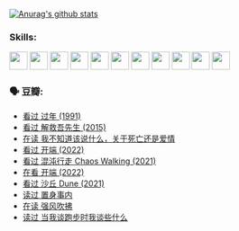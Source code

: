 
[![Anurag's github stats](https://github-readme-stats.vercel.app/api?username=w940853815)](https://github.com/anuraghazra/github-readme-stats)

### Skills:

<code><img height="32" src="https://cdn.jsdelivr.net/npm/simple-icons@v5/icons/python.svg"></code>
<code><img height="32" src="https://cdn.jsdelivr.net/npm/simple-icons@v5/icons/javascript.svg"></code>
<code><img height="32" src="https://cdn.jsdelivr.net/npm/simple-icons@v5/icons/django.svg"></code>
<code><img height="32" src="https://cdn.jsdelivr.net/npm/simple-icons@v5/icons/flask.svg"></code>
<code><img height="32" src="https://cdn.jsdelivr.net/npm/simple-icons@v5/icons/vuetify.svg"></code>
<code><img height="32" src="https://cdn.jsdelivr.net/npm/simple-icons@v5/icons/git.svg"></code>
<code><img height="32" src="https://cdn.jsdelivr.net/npm/simple-icons@v5/icons/docker.svg"></code>
<code><img height="32" src="https://cdn.jsdelivr.net/npm/simple-icons@v5/icons/postgresql.svg"></code>
<code><img height="32" src="https://cdn.jsdelivr.net/npm/simple-icons@v5/icons/elasticsearch.svg"></code>
<code><img height="32" src="https://cdn.jsdelivr.net/npm/simple-icons@v5/icons/macos.svg"></code>
<code><img height="32" src="https://cdn.jsdelivr.net/npm/simple-icons@v5/icons/linux.svg"></code>

### 🗣 豆瓣:

<!-- DOUBAN-ACTIVITIES:START -->
- [看过 过年‎ (1991)](https://www.douban.com/people/136069238/status/3747235967/?_i=43876219)
- [看过 解救吾先生‎ (2015)](https://www.douban.com/people/136069238/status/3744047085/?_i=43876219)
- [在读 我不知道该说什么，关于死亡还是爱情](https://www.douban.com/people/136069238/status/3742672820/?_i=43876219)
- [看过 开端‎ (2022)](https://www.douban.com/people/136069238/status/3737530861/?_i=43876219)
- [看过 混沌行走 Chaos Walking‎ (2021)](https://www.douban.com/people/136069238/status/3734828206/?_i=43876219)
- [在看 开端‎ (2022)](https://www.douban.com/people/136069238/status/3733533297/?_i=43876219)
- [看过 沙丘 Dune‎ (2021)](https://www.douban.com/people/136069238/status/3726869471/?_i=43876219)
- [读过 置身事内](https://www.douban.com/people/136069238/status/3726223867/?_i=43876219)
- [在读 强风吹拂](https://www.douban.com/people/136069238/status/3725395475/?_i=43876219)
- [读过 当我谈跑步时我谈些什么](https://www.douban.com/people/136069238/status/3715422296/?_i=43876219)
<!-- DOUBAN-ACTIVITIES:END -->
<!--
**w940853815/w940853815** is a ✨ _special_ ✨ repository because its `README.md` (this file) appears on your GitHub profile.

Here are some ideas to get you started:

- 🔭 I’m currently working on ...
- 🌱 I’m currently learning ...
- 👯 I’m looking to collaborate on ...
- 🤔 I’m looking for help with ...
- 💬 Ask me about ...
- 📫 How to reach me: ...
- 😄 Pronouns: ...
- ⚡ Fun fact: ...
-->
